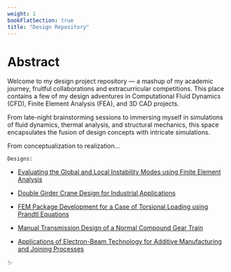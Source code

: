 ```yaml
---
weight: 1
bookFlatSection: true
title: "Design Repository"
---
```


# **Abstract**

Welcome to my design project repository — a mashup of my academic journey, fruitful collaborations and extracurricular competitions. This place contains a few of my design adventures in Computational Fluid Dynamics (CFD), Finite Element Analysis (FEA), and 3D CAD projects. 

From late-night brainstorming sessions to immersing myself in simulations of fluid dynamics, thermal analysis, and structural mechanics, this space encapsulates the fusion of design concepts with intricate simulations.

From conceptualization to realization...

`Designs:`

- [Evaluating the Global and Local Instability Modes using Finite Element Analysis](https://ricardochin.com/docs/design/fea-beam-simulation/)

- [Double Girder Crane Design for Industrial Applications](https://ricardochin.com/docs/design/industrial-crane-design/)

- [FEM Package Development for a Case of Torsional Loading using Prandtl Equations](https://ricardochin.com/docs/design/finite-element-method-development/)

- [Manual Transmission Design of a Normal Compound Gear Train](https://ricardochin.com/docs/design/manual-transmission-design/#4-you-spin-me-right-round)

- [Applications of Electron-Beam Technology for Additive Manufacturing and Joining Processes](https://ricardochin.com/docs/design/electron-beam-tech/)

✨



